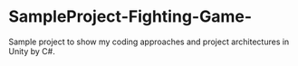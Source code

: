 # SampleProject-Fighting-Game-
Sample project to show my coding approaches and project architectures in Unity by C#.
